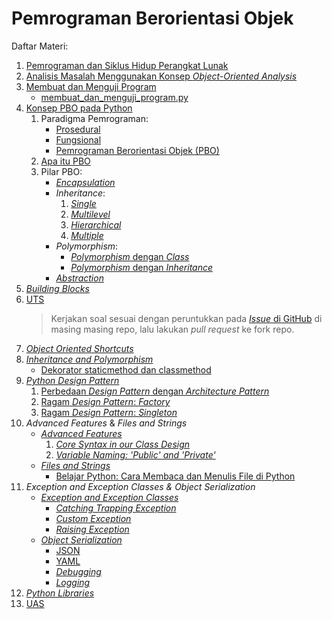 <!--
Copyright (c) Pipin Fitriadi. All rights reserved.
Licensed under the MIT License. See LICENSE in the project root for license information.
-->

# Pemrograman Berorientasi Objek

Daftar Materi:

1. [Pemrograman dan Siklus Hidup Perangkat Lunak](https://docs.google.com/presentation/d/1fx8PkA4meuEdn3F8WtryPoFML9pI_8h1/edit)
2. [Analisis Masalah Menggunakan Konsep _Object-Oriented Analysis_](https://docs.google.com/presentation/d/1jJDMwl7XtiTRftSygTm58SZmS8ILqFjP/edit)
3. [Membuat dan Menguji Program](https://docs.google.com/presentation/d/1mypdO97pLIT8iX9YpBYkuxpnYZBKzasD/edit)
    - [membuat_dan_menguji_program.py](membuat_dan_menguji_program.py)
4. [Konsep PBO pada Python](https://drive.google.com/file/d/1pm2Sm-Iih5gi8oynQis7MkpMZk8LPcJi/view)
    1. Paradigma Pemrograman:
        - [Prosedural](konsep_oop_pada_python/prosedural.py)
        - [Fungsional](konsep_oop_pada_python/fungsional.py)
        - [Pemrograman Berorientasi Objek (PBO)](konsep_oop_pada_python/pbo.py)
    2. [Apa itu PBO](konsep_oop_pada_python/apa_itu_pbo.py)
    3. Pilar PBO:
        - [_Encapsulation_](konsep_oop_pada_python/encapsulation.py)
        - _Inheritance_:
            1. [_Single_](konsep_oop_pada_python/inheritance/single.py)
            2. [_Multilevel_](konsep_oop_pada_python/inheritance/multilevel.py)
            3. [_Hierarchical_](konsep_oop_pada_python/inheritance/hierarchical.py)
            4. [_Multiple_](konsep_oop_pada_python/inheritance/multiple.py)
        - _Polymorphism_:
            - [_Polymorphism_ dengan _Class_](konsep_oop_pada_python/polymorphism/dengan_class.py)
            - [_Polymorphism_ dengan _Inheritance_](konsep_oop_pada_python/polymorphism/dengan_inheritance.py)
        - [_Abstraction_](konsep_oop_pada_python/abstraction.py)
5. [_Building Blocks_](https://drive.google.com/file/d/14E9r_DTD_mr9jxiWj-sE1eiSi8jt78-i/view)
6. [UTS](uts.py)
    > Kerjakan soal sesuai dengan peruntukkan pada [_Issue_ di GitHub](https://github.com/pipinfitriadi/pbo/issues) di masing masing repo, lalu lakukan _pull request_ ke fork repo.
7. [_Object Oriented Shortcuts_](https://drive.google.com/file/d/149J5S_NapIrMu0-Ca8r7Mqm-NeijTxKs/view)
8. [_Inheritance and Polymorphism_](https://drive.google.com/file/d/1MiOI4ZyzWow_HY-_2wxvdC1pwzc5ySGs/view)
    - [Dekorator staticmethod dan classmethod](https://jagongoding.com/python/menengah/oop/classmethod/)
9. [_Python Design Pattern_](https://drive.google.com/file/d/1So0nTMM9QeY0kKSiKL3Y6jkgKJQHB1JC/view)
    1. [Perbedaan _Design Pattern_ dengan _Architecture Pattern_](https://www.anbidev.com/design-pattern-atau-architecture-pattern/)
    2. [Ragam _Design Pattern_: _Factory_](https://www.anbidev.com/design-pattern-factory/)
    3. [Ragam _Design Pattern_: _Singleton_](https://www.anbidev.com/design-pattern-singleton/)
10. _Advanced Features_ & _Files and Strings_
    - [_Advanced Features_](https://drive.google.com/file/d/1Sqq6y0tq0P_JW2-wNQ8dNDSvlfBs_prZ/view)
        1. [_Core Syntax in our Class Design_](advanced_features/core_syntax_in_our_class_design.py)
        2. [_Variable Naming: 'Public' and 'Private'_](advanced_features/variable_naming_public_and_private.py)
    - [_Files and Strings_](https://drive.google.com/file/d/1Sv-nWTDhoUTQQkXw91_y5S4uTfyQ83V3/view)
        - [Belajar Python: Cara Membaca dan Menulis File di Python](https://www.petanikode.com/python-file/)
11. _Exception and Exception Classes & Object Serialization_
    - [_Exception and Exception Classes_](https://drive.google.com/file/d/1I3PqXhAaIvk0_yh6c11_4BCaXPUoqQwm/view)
        - [_Catching Trapping Exception_](exception_and_exception_class/catching_trapping_exception.py)
        - [_Custom Exception_](exception_and_exception_class/custom_exception.py)
        - [_Raising Exception_](exception_and_exception_class/raising_exception.py)
    - [_Object Serialization_](https://drive.google.com/file/d/1dGi9O729cbxZcTz5xdWiqksjRlUZeX-Q/view)
        - [JSON](object_serialization/tes_json.py)
        - [YAML](object_serialization/script_yaml1.py)
        - [_Debugging_](https://realpython.com/python-debugging-pdb/)
        - [_Logging_](https://realpython.com/python-logging/)
12. [_Python Libraries_](https://drive.google.com/file/d/1wdhtA7vH6dpGVa4nmixuBXuYpXK8YgrW/view?usp=sharing)
13. [UAS](https://drive.google.com/file/d/17uy2_kR7yXJiwAsx95lRWGrgBFb79vI4/view)

